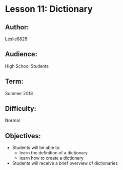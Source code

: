 

# Lesson 11: Dictionary

## Author: 
Leslie8826

## Audience: 
High School Students

## Term:
Summer 2018

## Difficulty: 
Normal

## Objectives: 
 - Students will be able to:
     * learn the definition of a dictionary
     * learn how to create a dictionary
 - Students will receive a brief overview of dictionaries
     


